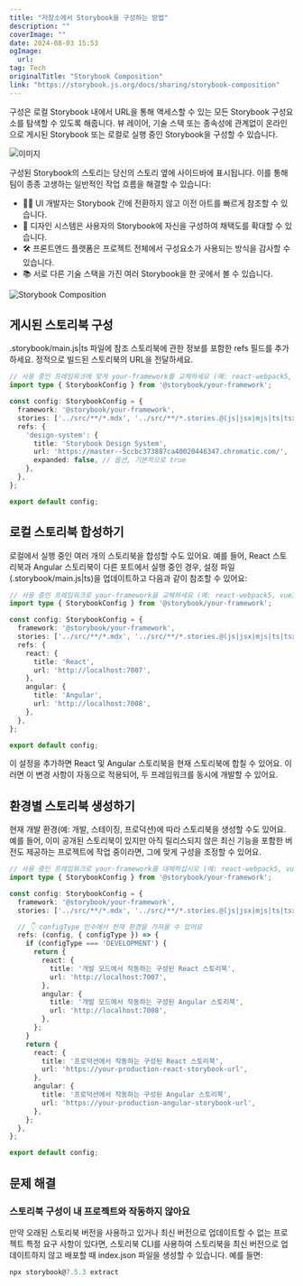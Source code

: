```yaml
---
title: "저장소에서 Storybook을 구성하는 방법"
description: ""
coverImage: ""
date: 2024-08-03 15:53
ogImage: 
  url: 
tag: Tech
originalTitle: "Storybook Composition"
link: "https://storybook.js.org/docs/sharing/storybook-composition"
---
```





구성은 로컬 Storybook 내에서 URL을 통해 액세스할 수 있는 모든 Storybook 구성요소를 탐색할 수 있도록 해줍니다. 뷰 레이어, 기술 스택 또는 종속성에 관계없이 온라인으로 게시된 Storybook 또는 로컬로 실행 중인 Storybook을 구성할 수 있습니다.

![이미지](/assets/img/StorybookComposition_0.png)

구성된 Storybook의 스토리는 당신의 스토리 옆에 사이드바에 표시됩니다. 이를 통해 팀이 종종 고생하는 일반적인 작업 흐름을 해결할 수 있습니다:

- 👩‍💻 UI 개발자는 Storybook 간에 전환하지 않고 이전 아트를 빠르게 참조할 수 있습니다.
- 🎨 디자인 시스템은 사용자의 Storybook에 자신을 구성하여 채택도를 확대할 수 있습니다.
- 🛠 프론트엔드 플랫폼은 프로젝트 전체에서 구성요소가 사용되는 방식을 감사할 수 있습니다.
- 📚 서로 다른 기술 스택을 가진 여러 Storybook을 한 곳에서 볼 수 있습니다.



![Storybook Composition](/assets/img/StorybookComposition_1.png)

## 게시된 스토리북 구성

.storybook/main.js|ts 파일에 참조 스토리북에 관한 정보를 포함한 refs 필드를 추가하세요. 정적으로 빌드된 스토리북의 URL을 전달하세요.

```typescript
// 사용 중인 프레임워크에 맞게 your-framework를 교체하세요 (예: react-webpack5, vue3-vite)
import type { StorybookConfig } from '@storybook/your-framework';

const config: StorybookConfig = {
  framework: '@storybook/your-framework',
  stories: ['../src/**/*.mdx', '../src/**/*.stories.@(js|jsx|mjs|ts|tsx)'],
  refs: {
    'design-system': {
      title: 'Storybook Design System',
      url: 'https://master--5ccbc373887ca40020446347.chromatic.com/',
      expanded: false, // 옵션, 기본적으로 true
    },
  },
};

export default config;
```



## 로컬 스토리북 합성하기

로컬에서 실행 중인 여러 개의 스토리북을 합성할 수도 있어요. 예를 들어, React 스토리북과 Angular 스토리북이 다른 포트에서 실행 중인 경우, 설정 파일(.storybook/main.js|ts)을 업데이트하고 다음과 같이 참조할 수 있어요:

```typescript
// 사용 중인 프레임워크로 your-framework을 교체하세요 (예: react-webpack5, vue3-vite)
import type { StorybookConfig } from '@storybook/your-framework';

const config: StorybookConfig = {
  framework: '@storybook/your-framework',
  stories: ['../src/**/*.mdx', '../src/**/*.stories.@(js|jsx|mjs|ts|tsx)'],
  refs: {
    react: {
      title: 'React',
      url: 'http://localhost:7007',
    },
    angular: {
      title: 'Angular',
      url: 'http://localhost:7008',
    },
  },
};

export default config;
```

이 설정을 추가하면 React 및 Angular 스토리북을 현재 스토리북에 합칠 수 있어요. 이러면 이 변경 사항이 자동으로 적용되어, 두 프레임워크를 동시에 개발할 수 있어요.



## 환경별 스토리북 생성하기

현재 개발 환경(예: 개발, 스테이징, 프로덕션)에 따라 스토리북을 생성할 수도 있어요. 예를 들어, 이미 공개된 스토리북이 있지만 아직 릴리스되지 않은 최신 기능을 포함한 버전도 제공하는 프로젝트에 작업 중이라면, 그에 맞게 구성을 조정할 수 있어요. 

```typescript
// 사용 중인 프레임워크로 your-framework를 대체하십시오 (예: react-webpack5, vue3-vite)
import type { StorybookConfig } from '@storybook/your-framework';

const config: StorybookConfig = {
  framework: '@storybook/your-framework',
  stories: ['../src/**/*.mdx', '../src/**/*.stories.@(js|jsx|mjs|ts|tsx)'],

  // 👇 configType 인수에서 현재 환경을 가져올 수 있어요
  refs: (config, { configType }) => {
    if (configType === 'DEVELOPMENT') {
      return {
        react: {
          title: '개발 모드에서 작동하는 구성된 React 스토리북',
          url: 'http://localhost:7007',
        },
        angular: {
          title: '개발 모드에서 작동하는 구성된 Angular 스토리북',
          url: 'http://localhost:7008',
        },
      };
    }
    return {
      react: {
        title: '프로덕션에서 작동하는 구성된 React 스토리북',
        url: 'https://your-production-react-storybook-url',
      },
      angular: {
        title: '프로덕션에서 작동하는 구성된 Angular 스토리북',
        url: 'https://your-production-angular-storybook-url',
      },
    };
  },
};

export default config;
```

## 문제 해결



### 스토리북 구성이 내 프로젝트와 작동하지 않아요

만약 오래된 스토리북 버전을 사용하고 있거나 최신 버전으로 업데이트할 수 없는 프로젝트 특정 요구 사항이 있다면, 스토리북 CLI를 사용하여 스토리북을 최신 버전으로 업데이트하지 않고 배포할 때 index.json 파일을 생성할 수 있습니다. 예를 들면:

```js
npx storybook@7.5.3 extract
```